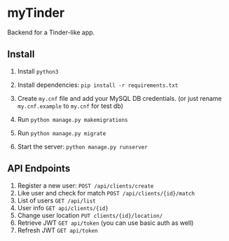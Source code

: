 # myTinder
Backend for a Tinder-like app.

## Install

1. Install `python3`

2. Install dependencies: `pip install -r requirements.txt`

3. Create `my.cnf` file and add your MySQL DB credentials. (or just rename `my.cnf.example` to `my.cnf` for test db)

4. Run `python manage.py makemigrations`

5. Run `python manage.py migrate`

6. Start the server: `python manage.py runserver`

## API Endpoints

1. Register a new user: `POST /api/clients/create`
2. Like user and check for match `POST /api/clients/{id}/match`
3. List of users `GET /api/list`
4. User info `GET api/clients/{id}`
5. Change user location `PUT clients/{id}/location/`
6. Retrieve JWT `GET api/token` (you can use basic auth as well)
7. Refresh JWT `GET api/token`
